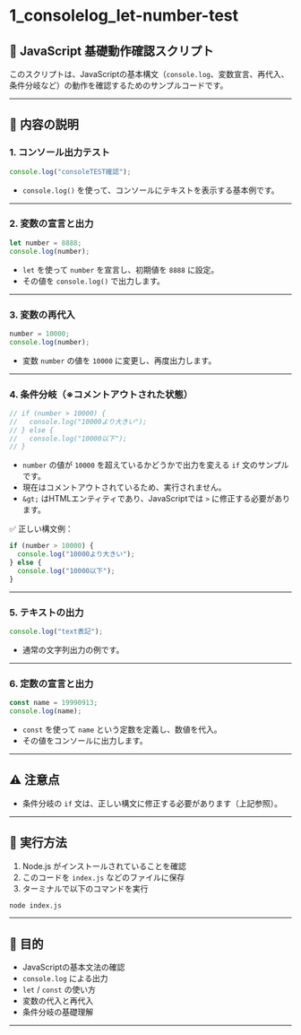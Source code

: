 # 1_consolelog_let-number-test

## 🧪 JavaScript 基礎動作確認スクリプト

このスクリプトは、JavaScriptの基本構文（`console.log`、変数宣言、再代入、条件分岐など）の動作を確認するためのサンプルコードです。

---

## 📄 内容の説明

### 1. コンソール出力テスト

```javascript
console.log("consoleTEST確認");
```

- `console.log()` を使って、コンソールにテキストを表示する基本例です。

---

### 2. 変数の宣言と出力

```javascript
let number = 8888;
console.log(number);
```

- `let` を使って `number` を宣言し、初期値を `8888` に設定。
- その値を `console.log()` で出力します。

---

### 3. 変数の再代入

```javascript
number = 10000;
console.log(number);
```

- 変数 `number` の値を `10000` に変更し、再度出力します。

---

### 4. 条件分岐（※コメントアウトされた状態）

```javascript
// if (number > 10000) {
//   console.log("10000より大きい");
// } else {
//   console.log("10000以下");
// }
```

- `number` の値が `10000` を超えているかどうかで出力を変える `if` 文のサンプルです。
- 現在はコメントアウトされているため、実行されません。
- `&gt;` はHTMLエンティティであり、JavaScriptでは `>` に修正する必要があります。

✅ 正しい構文例：

```javascript
if (number > 10000) {
  console.log("10000より大きい");
} else {
  console.log("10000以下");
}
```

---

### 5. テキストの出力

```javascript
console.log("text表記");
```

- 通常の文字列出力の例です。

---

### 6. 定数の宣言と出力

```javascript
const name = 19990913;
console.log(name);
```

- `const` を使って `name` という定数を定義し、数値を代入。
- その値をコンソールに出力します。

---

## ⚠️ 注意点

- 条件分岐の `if` 文は、正しい構文に修正する必要があります（上記参照）。

---

## 🚀 実行方法

1. Node.js がインストールされていることを確認
2. このコードを `index.js` などのファイルに保存
3. ターミナルで以下のコマンドを実行

```bash
node index.js
```

---

## 🎯 目的

- JavaScriptの基本文法の確認
- `console.log` による出力
- `let` / `const` の使い方
- 変数の代入と再代入
- 条件分岐の基礎理解

---

